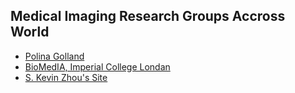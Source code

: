 ## Medical Imaging Research Groups Accross World



 
* [Polina Golland](http://people.csail.mit.edu/polina/) 
* [BioMedIA, Imperial College Londan](https://biomedia.doc.ic.ac.uk/)
* [S. Kevin Zhou's Site](https://sites.google.com/site/skevinzhou/home)
